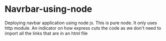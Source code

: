 # Navrbar-using-node
 Deploying navbar application using node js. This is pure node. It only uses http module. An indicator on how express cuts the code as we don't need to import all the links that are in an html file
